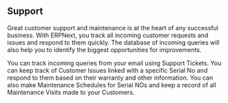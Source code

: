 ## Support

Great customer support and maintenance is at the heart of any successful business. With ERPNext, you track all incoming customer requests and issues and respond to them quickly. The database of incoming queries will also help you to identify the biggest opportunities for improvements.

You can track incoming queries from your email using Support Tickets. You can keep track of Customer Issues linked with a specific Serial No and respond to them based on their warranty and other information. You can also make Maintenance Schedules for Serial NOs and keep a record of all Maintenance Visits made to your Customers.